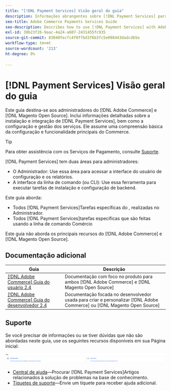 ```yaml
---
title: "[!DNL Payment Services] Visão geral do guia"
description: Informações abrangentes sobre [!DNL Payment Services] para [!DNL Adobe Commerce] e [!DNL Magento Open Source] administradores, incluindo instalação e integração
seo-title: Adobe Commerce Payments Services Guide
seo-description: Describes how to use [!DNL Payment Services] with Adobe Commerce or [!DNL Magento Open Source].
exl-id: 30b23f26-9aac-4a24-a607-2431455fc935
source-git-commit: 83040fecfc4f0ffbd3f6b3fc5e098443dadcdb5e
workflow-type: tm+mt
source-wordcount: '213'
ht-degree: 0%

---
```


# [!DNL Payment Services] Visão geral do guia

Este guia destina-se aos administradores do [!DNL Adobe Commerce] e [!DNL Magento Open Source]. Inclui informações detalhadas sobre a instalação e integração de [!DNL Payment Services], bem como a configuração e gestão dos serviços. Ele assume uma compreensão básica da configuração e funcionalidade principais do Commerce.

>[!TIP]
>
>Para obter assistência com os Serviços de Pagamento, consulte [Suporte](#support).

[!DNL Payment Services] tem duas áreas para administradores:

* O Administrador: Use essa área para acessar a interface do usuário de configuração e os relatórios.
* A interface da linha de comando (ou CLI): Use essa ferramenta para executar tarefas de instalação e configuração de backend.

Este guia aborda:

* Todos [!DNL Payment Services]Tarefas específicas do , realizadas no Administrador.
* Todos [!DNL Payment Services]tarefas específicas que são feitas usando a linha de comando Comércio

Este guia não aborda os principais recursos do [!DNL Adobe Commerce] e [!DNL Magento Open Source].

## Documentação adicional

| Guia | Descrição |
|------ | ----------- |
| [[!DNL Adobe Commerce] Guia do usuário 2.4](https://docs.magento.com/user-guide/) | Documentação com foco no produto para ambos [!DNL Adobe Commerce] e [!DNL Magento Open Source] |
| [[!DNL Adobe Commerce] Guia do desenvolvedor 2.4](https://devdocs.magento.com/) | Documentação focada no desenvolvedor usada para criar e personalizar [!DNL Adobe Commerce] ou [!DNL Magento Open Source] |

## Suporte

Se você precisar de informações ou se tiver dúvidas que não são abordadas neste guia, use os seguintes recursos disponíveis em sua Página inicial:

![Recursos de ajuda](assets/help-resources.png)

* [Central de ajuda](https://experienceleague.adobe.com/docs/commerce-knowledge-base/kb/overview.html?lang=en)—Procurar [!DNL Payment Services]Artigos relacionados à solução de problemas na base de conhecimento.
* [Tíquetes de suporte](https://experienceleague.adobe.com/docs/commerce-knowledge-base/kb/help-center-guide/magento-help-center-user-guide.html?lang=en#submit-ticket)—Envie um tíquete para receber ajuda adicional.
